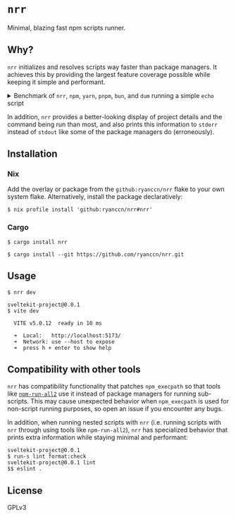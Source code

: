 # `nrr`

Minimal, blazing fast npm scripts runner.

## Why?

`nrr` initializes and resolves scripts way faster than package managers. It achieves this by providing the largest feature coverage possible while keeping it simple and performant.

<details>

<summary>Benchmark of <code>nrr</code>, <code>npm</code>, <code>yarn</code>, <code>pnpm</code>, <code>bun</code>, and <code>dum</code> running a simple <code>echo</code> script</summary>

| Command   |   Mean [ms] | Min [ms] | Max [ms] |     Relative |
| :-------- | ----------: | -------: | -------: | -----------: |
| **`nrr`** |   6.1 ± 0.3 |      5.6 |      8.2 |  1.17 ± 0.09 |
| `dum`     |   5.2 ± 0.3 |      4.9 |      6.1 |         1.00 |
| `bun`     |   7.8 ± 0.3 |      7.3 |      9.0 |  1.50 ± 0.10 |
| `yarn`    | 152.7 ± 0.9 |    151.0 |    154.8 | 29.39 ± 1.51 |
| `npm`     | 162.2 ± 1.3 |    159.9 |    164.8 | 31.21 ± 1.62 |
| `pnpm`    | 223.8 ± 2.7 |    220.4 |    231.3 | 43.07 ± 2.27 |

<small><code>hyperfine --shell=none --warmup=5 --output=pipe --export-markdown=benchmark.md 'npm run dev' -n 'npm' 'yarn run dev' -n 'yarn' 'pnpm run dev' -n 'pnpm' 'bun run dev' -n 'bun' 'dum run dev' -n 'dum' 'nrr dev' -n 'nrr'</code></small>

</details>

In addition, `nrr` provides a better-looking display of project details and the command being run than most, and also prints this information to `stderr` instead of `stdout` like some of the package managers do (erroneously).

## Installation

### Nix

Add the overlay or package from the `github:ryanccn/nrr` flake to your own system flake. Alternatively, install the package declaratively:

```console
$ nix profile install 'github:ryanccn/nrr#nrr'
```

### Cargo

```console
$ cargo install nrr
```

```console
$ cargo install --git https://github.com/ryanccn/nrr.git
```

## Usage

```
$ nrr dev
```

```
sveltekit-project@0.0.1
$ vite dev

  VITE v5.0.12  ready in 10 ms

  ➜  Local:   http://localhost:5173/
  ➜  Network: use --host to expose
  ➜  press h + enter to show help
```

## Compatibility with other tools

`nrr` has compatibility functionality that patches `npm_execpath` so that tools like [`npm-run-all2`](https://github.com/bcomnes/npm-run-all2) use it instead of package managers for running sub-scripts. This may cause unexpected behavior when `npm_execpath` is used for non-script running purposes, so open an issue if you encounter any bugs.

In addition, when running nested scripts with `nrr` (i.e. running scripts with `nrr` through using tools like `npm-run-all2`), `nrr` has specialized behavior that prints extra information while staying minimal and performant:

```
sveltekit-project@0.0.1
$ run-s lint format:check
sveltekit-project@0.0.1 lint
$$ eslint .
```

## License

GPLv3
